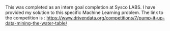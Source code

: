 This was completed as an intern goal completion at Sysco LABS.
I have provided my solution to this specific Machine Learning problem.
The link to the competition is : https://www.drivendata.org/competitions/7/pump-it-up-data-mining-the-water-table/

